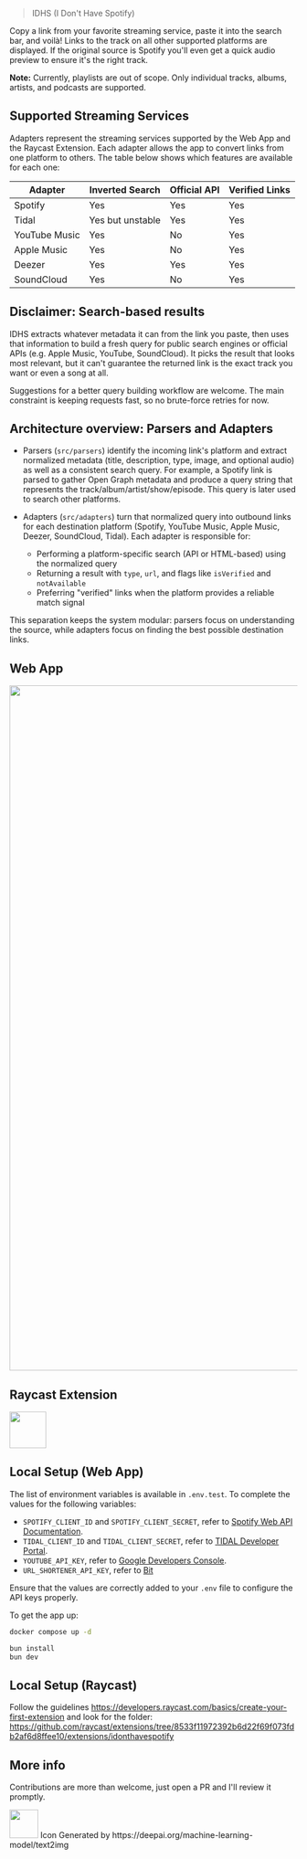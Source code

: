 > IDHS (I Don't Have Spotify)

Copy a link from your favorite streaming service, paste it into the search bar, and voilà! Links to the track on all other supported platforms are displayed. If the original source is Spotify you'll even get a quick audio preview to ensure it's the right track.

**Note:** Currently, playlists are out of scope. Only individual tracks, albums, artists, and podcasts are supported.

## Supported Streaming Services

Adapters represent the streaming services supported by the Web App and the Raycast Extension. Each adapter allows the app to convert links from one platform to others. The table below shows which features are available for each one:

| Adapter          | Inverted Search | Official API           | Verified Links |
| ---------------- | --------------- | ---------------------- | -------------- |
| Spotify          | Yes             | Yes                    | Yes            |
| Tidal            | Yes but unstable| Yes                    | Yes            |
| YouTube Music    | Yes             | No                     | Yes            |
| Apple Music      | Yes             | No                     | Yes            |
| Deezer           | Yes             | Yes                    | Yes            |
| SoundCloud       | Yes             | No                     | Yes            |

## Disclaimer: Search-based results

IDHS extracts whatever metadata it can from the link you paste, then uses that information to build a fresh query for public search engines or official APIs (e.g. Apple Music, YouTube, SoundCloud). It picks the result that looks most relevant, but it can't guarantee the returned link is the exact track you want or even a song at all.

Suggestions for a better query building workflow are welcome. The main constraint is keeping requests fast, so no brute-force retries for now.

## Architecture overview: Parsers and Adapters

- Parsers (`src/parsers`) identify the incoming link's platform and extract normalized metadata (title, description, type, image, and optional audio) as well as a consistent search query. For example, a Spotify link is parsed to gather Open Graph metadata and produce a query string that represents the track/album/artist/show/episode. This query is later used to search other platforms.

- Adapters (`src/adapters`) turn that normalized query into outbound links for each destination platform (Spotify, YouTube Music, Apple Music, Deezer, SoundCloud, Tidal). Each adapter is responsible for:
  - Performing a platform-specific search (API or HTML-based) using the normalized query
  - Returning a result with `type`, `url`, and flags like `isVerified` and `notAvailable`
  - Preferring "verified" links when the platform provides a reliable match signal

This separation keeps the system modular: parsers focus on understanding the source, while adapters focus on finding the best possible destination links.

## Web App

<div align="center">
  <img width="1200" alt="image" src="https://github.com/user-attachments/assets/ae6250f5-d1ed-41f2-ae21-8a2b2599a450" />
</div>

## Raycast Extension

<a title="Install idonthavespotify Raycast Extension" href="https://www.raycast.com/sjdonado/idonthavespotify"><img src="https://www.raycast.com/sjdonado/idonthavespotify/install_button@2x.png?v=1.1" height="64" style="height: 64px;" alt=""></a>


## Local Setup (Web App)

The list of environment variables is available in `.env.test`. To complete the values for the following variables:

- `SPOTIFY_CLIENT_ID` and `SPOTIFY_CLIENT_SECRET`, refer to [Spotify Web API Documentation](https://developer.spotify.com/documentation/web-api).
- `TIDAL_CLIENT_ID` and `TIDAL_CLIENT_SECRET`, refer to [TIDAL Developer Portal](https://developer.tidal.com/).
- `YOUTUBE_API_KEY`, refer to [Google Developers Console](https://console.developers.google.com/).
- `URL_SHORTENER_API_KEY`, refer to [Bit](https://github.com/sjdonado/bit)

Ensure that the values are correctly added to your `.env` file to configure the API keys properly.

To get the app up:

```sh
docker compose up -d

bun install
bun dev
```

## Local Setup (Raycast)
Follow the guidelines https://developers.raycast.com/basics/create-your-first-extension and look for the folder: https://github.com/raycast/extensions/tree/8533f11972392b6d22f69f073fdb2af6d8ffee10/extensions/idonthavespotify

## More info

Contributions are more than welcome, just open a PR and I'll review it promptly.

<img width=50 src="https://user-images.githubusercontent.com/27580836/227801051-a71d389e-2510-4965-a23e-d7478fe28f13.jpeg"/>
Icon Generated by https://deepai.org/machine-learning-model/text2img

